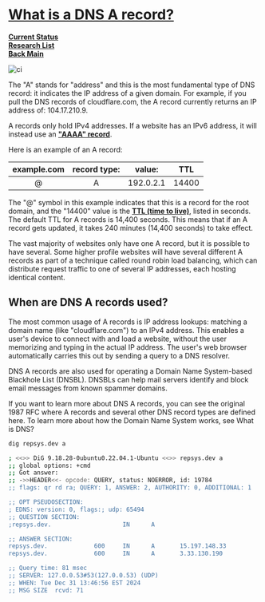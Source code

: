 # **[What is a DNS A record?](https://www.cloudflare.com/learning/dns/dns-records/dns-a-record/)**

**[Current Status](../../../development/status/weekly/current_status.md)**\
**[Research List](../../research_list.md)**\
**[Back Main](../../../README.md)**

![ci](https://www.godaddy.com/resources/ae/wp-content/uploads/sites/11/how-to-connect-your-domain-name-hosting-account.jpg?size=1920x0)

The "A" stands for "address" and this is the most fundamental type of DNS record: it indicates the IP address of a given domain. For example, if you pull the DNS records of cloudflare.com, the A record currently returns an IP address of: 104.17.210.9.

A records only hold IPv4 addresses. If a website has an IPv6 address, it will instead use an **["AAAA" record](https://www.cloudflare.com/learning/dns/dns-records/dns-aaaa-record/)**.

Here is an example of an A record:

| example.com | record type: |   value:  |  TTL  |
|:-----------:|:------------:|:---------:|:-----:|
|      @      |       A      | 192.0.2.1 | 14400 |

The "@" symbol in this example indicates that this is a record for the root domain, and the "14400" value is the **[TTL (time to live)](https://www.cloudflare.com/learning/cdn/glossary/time-to-live-ttl/)**, listed in seconds. The default TTL for A records is 14,400 seconds. This means that if an A record gets updated, it takes 240 minutes (14,400 seconds) to take effect.

The vast majority of websites only have one A record, but it is possible to have several. Some higher profile websites will have several different A records as part of a technique called round robin load balancing, which can distribute request traffic to one of several IP addresses, each hosting identical content.

## When are DNS A records used?

The most common usage of A records is IP address lookups: matching a domain name (like "cloudflare.com") to an IPv4 address. This enables a user's device to connect with and load a website, without the user memorizing and typing in the actual IP address. The user's web browser automatically carries this out by sending a query to a DNS resolver.

DNS A records are also used for operating a Domain Name System-based Blackhole List (DNSBL). DNSBLs can help mail servers identify and block email messages from known spammer domains.

If you want to learn more about DNS A records, you can see the original 1987 RFC where A records and several other DNS record types are defined here. To learn more about how the Domain Name System works, see What is DNS?

```bash
dig repsys.dev a 

; <<>> DiG 9.18.28-0ubuntu0.22.04.1-Ubuntu <<>> repsys.dev a
;; global options: +cmd
;; Got answer:
;; ->>HEADER<<- opcode: QUERY, status: NOERROR, id: 19784
;; flags: qr rd ra; QUERY: 1, ANSWER: 2, AUTHORITY: 0, ADDITIONAL: 1

;; OPT PSEUDOSECTION:
; EDNS: version: 0, flags:; udp: 65494
;; QUESTION SECTION:
;repsys.dev.                    IN      A

;; ANSWER SECTION:
repsys.dev.             600     IN      A       15.197.148.33
repsys.dev.             600     IN      A       3.33.130.190

;; Query time: 81 msec
;; SERVER: 127.0.0.53#53(127.0.0.53) (UDP)
;; WHEN: Tue Dec 31 13:46:56 EST 2024
;; MSG SIZE  rcvd: 71
```
